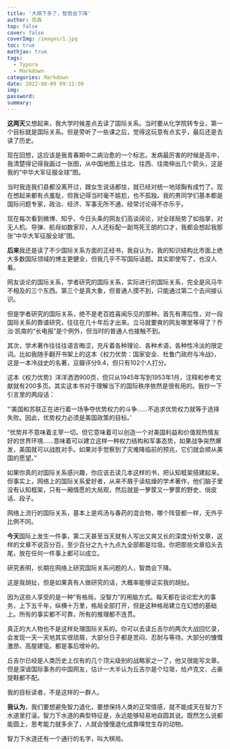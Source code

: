 ```yaml
---
title: '大棋下多了，智商会下降'
author: 弶森
top: false
cover: false
coverImg: /images/1.jpg
toc: true
mathjax: true
tags:
  - Typora
  - Markdown
categories: Markdown
date: 2022-08-09 09:11:50
img:
password:
summary:
---
```






**这两天**又想起来，我大学时候差点去读了国际关系。当时要从化学院转专业，第一个目标就是国际关系。但是旁听了一些课之后，觉得这玩意有点玄乎，最后还是去读了历史。



现在回想，这应该是我青春期中二病治愈的一个标志。发病最厉害的时候是高中，我清楚得记得我画过一张图，从中国地图上往北、往西、往南伸出几个箭头，这是我的“中华大军征服全球”图。



当时我连我们县都没离开过，跟女生说话都怯，就已经对统一地球胸有成竹了。现在想起来都有点羞耻，但我记得当时毫不尴尬，也不孤独。我的男同学们基本都是国际问题专家，政治、经济、军事无所不通，经常讨论得不亦乐乎。



现在每次看到微博、知乎、今日头条的网友们高谈阔论，对全球局势了如指掌，对无人机、导弹、航母如数家珍，人人还标配一副骂死王朗的口才，我都会想起我那张“中华大军征服全球”图。



**后来**我还是读了不少国际关系方面的正经书，我自认为，我的知识结构比市面上绝大多数国际领域的博主更健全，但我几乎不写国际话题。其实即使写了，也没人看。



网友谈论的国际关系，学者研究的国际关系，实际进行的国际关系，完全是风马牛不相及的三个东西。第三个是真大象，但普通人摸不到，只能通过第二个去间接认识。



但是学者研究的国际关系，绝不是老百姓喜闻乐见的那种。首先有滞后性，对一段国际关系的靠谱研究，往往在几十年后才出来。立马就要爽的网友哪里等得了？乔治·凯南的“长电报”是个例外，但当时的普通人也接触不到。



其次，学术著作往往往语言晦涩，充斥着各种理论、各种术语，各种性冷淡的限定词。比如我随手翻开书架上的这本《权力优势：国家安全、杜鲁门政府与冷战》，这是一本冷战史的名著，豆瓣评分9.4，但只有102个人打分。



这本《权力优势》洋洋洒洒900页，但只从1945年写到1953年1月，注释和参考文献就有200多页。其实这本书对于理解当下的国际秩序依然是很有用的。我抄一下引言里的两段话：



“‘美国和苏联正在进行着一场争夺优势权力的斗争……不追求优势权力就等于选择失败。因此，优势权力必须是美国政策的目标。’



“优势并不意味着主宰一切。但它意味着可以创造一个对美国利益和价值观热情友好的世界环境……意味着可以建立这样一种权力结构和军事态势，如果战争突然爆发，美国就可以战胜对手。如果对手觉察到了灾难降临前的预兆，它们就会顺从美国的愿望。”



如果你真的对国际关系感兴趣，你应该去读几本这样的书，把认知框架搭建起来。但事实上，网络上的国际关系爱好者，从来不屑于读枯燥的学术著作，他们脑子里没有认知框架，只有一厢情愿的大局观，然后就是一箩筐又一箩筐的野史、俏皮话、段子。



网络上流行的国际关系，基本上是鸡汤与春药的混合物，哪个阵营都一样，无外乎比例不同。



**今天**国际上发生一件事，第二天甚至当天就有人写出又爽又长的深度分析文章，这样的文章不说百分百，至少百分之九十九点九全部都是垃圾。你把那些文章掐头去尾，放在任何一件事上都可以成立。



研究表明，长期在网络上研究国际关系问题的人，智商会下降。



这是我胡扯，但是如果真有人做研究的话，大概率能够证实我的胡扯。



因为这些人享受的是一种“有格局，没智力”的用脑方式。每天都在谈论宏大的事务，上下五千年，纵横十万里，格局全部打开，但是这种格局建立在幻想的基础上。所有的事实都不可靠，所有的推理都不连贯。



真正的大人物也不是这样处理国际关系的。你可以去读丘吉尔的两次大战回忆录，会发现一天一天地其实很琐屑，大部分日子都是苦闷、忍耐与等待。大部分的慷慨激昂、高屋建瓴，都是事后增补的。



丘吉尔已经是人类历史上仅有的几个顶尖级别的战略家之一了，他又很能写文章。但是深谙国际事务的中国网友，估计一大半认为丘吉尔是个垃圾，给卢克文、占豪提鞋都不配。



我的目标读者，不是这样的一群人。



**我认为**，我们要想避免智力退化，要想保持人类的正常情感，就不能成天在智力下水道里打滚。智力下水道的典型特征是，永远能够轻易地自圆其说。既然怎么说都能圆上，思考能力就多余了，人就会慢慢退化成靠嗅觉生存的动物。



智力下水道还有一个通行的名字，叫大棋局。
